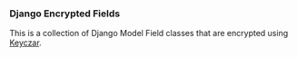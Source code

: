 ### Django Encrypted Fields

This is a collection of Django Model Field classes that are encrypted using [Keyczar](http://www.keyczar.org/).
